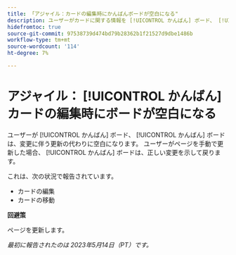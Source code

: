 ```yaml
---
title: 「アジャイル：カードの編集時にかんばんボードが空白になる"
description: ユーザーがカードに関する情報を [!UICONTROL かんばん] ボード、 [!UICONTROL かんばん] ボードは、変更に伴う更新の代わりに空白になります。 ユーザーがページを手動で更新した場合、 [!UICONTROL かんばん] 板が戻ってきて、正しい変化を示している」
hidefromtoc: true
source-git-commit: 97538739d474bd79b28362b1f21527d9dbe1486b
workflow-type: tm+mt
source-wordcount: '114'
ht-degree: 7%

---
```



# アジャイル： [!UICONTROL かんばん] カードの編集時にボードが空白になる

ユーザーが [!UICONTROL かんばん] ボード、 [!UICONTROL かんばん] ボードは、変更に伴う更新の代わりに空白になります。 ユーザーがページを手動で更新した場合、 [!UICONTROL かんばん] ボードは、正しい変更を示して戻ります。

これは、次の状況で報告されています。

* カードの編集
* カードの移動

**回避策**

ページを更新します。

_最初に報告されたのは 2023年5月14日（PT）です。_

